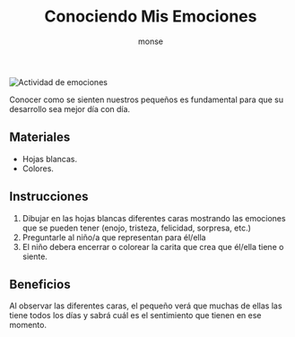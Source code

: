 ﻿---
layout: post
title:  "Conociendo Mis Emociones"
tags: [intrapersonal]
categories: [infantes, actividad]
author: monse
image: /assets/posts/2020-06-05-conociendo-mis-emociones.jpg
---
![Actividad de emociones](/assets/posts/2020-06-05-conociendo-mis-emociones.jpg)

Conocer como se sienten nuestros pequeños es fundamental para que su desarrollo sea mejor día con día. 

## Materiales 
- Hojas blancas. 
- Colores.

## Instrucciones 
1. Dibujar en las hojas blancas diferentes caras mostrando las emociones que se pueden tener (enojo, tristeza, felicidad, sorpresa, etc.)
2. Preguntarle al niño/a que representan para él/ella
3. El niño debera encerrar o colorear la carita que crea que él/ella tiene o siente. 

## Beneficios 
Al observar las diferentes caras, el pequeño verá que muchas de ellas las tiene todos los días y sabrá cuál es el sentimiento que tienen en ese momento.